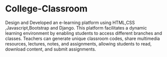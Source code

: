 # College-Classroom

Design and Developed an e-learning platform using HTML,CSS ,Javascript,Bootstrap and Django.
This platform facilitates a dynamic learning environment by enabling students to access different branches and classes.
Teachers can generate unique classroom codes, share multimedia resources, lectures, notes, and assignments, allowing
students to read, download content, and submit assignments.
